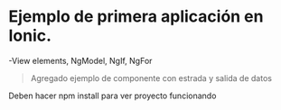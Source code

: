 # Ejemplo de primera aplicación en Ionic.

-View elements, NgModel, NgIf, NgFor

> Agregado ejemplo de componente con estrada y salida de datos

Deben hacer npm install para ver proyecto funcionando
